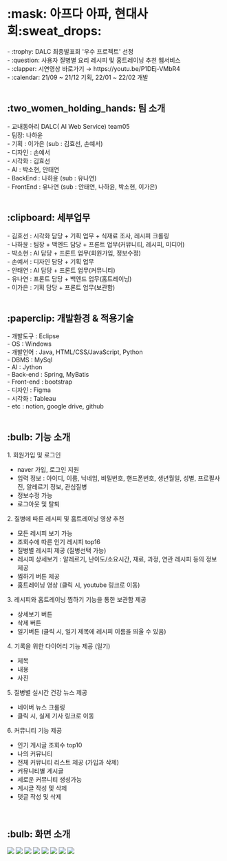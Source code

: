 

<br>
<h1>:mask: 아프다 아파, 현대사회:sweat_drops:</h1>
- :trophy: DALC 최종발표회 '우수 프로젝트' 선정 <br>
- :question: 사용자 질병별 요리 레시피 및 홈트레이닝 추천 웹서비스 <br>
- :clapper: 시연영상 바로가기 → https://youtu.be/P1DEj-VMbR4 <br>
- :calendar: 21/09 ~ 21/12 기획, 22/01 ~ 22/02 개발 <br> 

<br>
<h2>:two_women_holding_hands: 팀 소개</h2>
- 교내동아리 DALC( AI Web Service) team05 <br>
- 팀장: 나하윤 <br>
- 기획 : 이가은 (sub : 김효선, 손예서)<br>
- 디자인 : 손예서 <br>
- 시각화 : 김효선  <br>
- AI : 박소현, 안태연 <br>
- BackEnd : 나하윤 (sub : 유나연) <br>
- FrontEnd : 유나연 (sub : 안태연, 나하윤, 박소현, 이가은) <br> 

<br>
<h2>:clipboard: 세부업무 </h2>
- 김효선 : 시각화 담당 + 기획 업무 + 식재료 조사, 레시피 크롤링  <br>
- 나하윤 : 팀장 + 백엔드 담당 + 프론트 업무(커뮤니티, 레시피, 미디어)  <br>
- 박소현 : AI 담당 + 프론트 업무(회원가입, 정보수정)  <br>
- 손예서 : 디자인 담당 + 기획 업무  <br>
- 안태연 : AI 담당 + 프론트 업무(커뮤니티)  <br>
- 유나연 : 프론트 담당 + 백엔드 업무(홈트레이닝)  <br>
- 이가은 : 기획 담당 + 프론트 업무(보관함)  <br>

<br>
<h2>:paperclip: 개발환경 & 적용기술 </h2>
- 개발도구 : Eclipse <br>
- OS : Windows <br>
- 개발언어 : Java, HTML/CSS/JavaScript, Python <br>
- DBMS :  MySql <br>
- AI : Jython<br>
- Back-end : Spring, MyBatis <br>
- Front-end : bootstrap <br>
- 디자인 : Figma <br>
- 시각화 : Tableau <br>
- etc : notion, google drive, github <br>

<br>
<h2>:bulb: 기능 소개 </h2> 
1. 회원가입 및 로그인 
  <ul>
   <li> naver 가입, 로그인 지원</li>
   <li> 입력 정보 : 아이디, 이름, 닉네임, 비밀번호, 핸드폰번호, 생년월일, 성별, 프로필사진, 알레르기 정보, 관심질병 </li>
   <li> 정보수정 가능 </li>
   <li> 로그아웃 및 탈퇴 </li>
  </ul>
2. 질병에 따른 레시피 및 홈트레이닝 영상 추천 <br> 
  <ul>
   <li> 모든 레시피 보기 가능</li>
   <li> 조회수에 따른 인기 레시피 top16  </li>
   <li> 질병별 레시피 제공 (질병선택 가능)  </li>
   <li> 레시피 상세보기 : 알레르기, 난이도/소요시간, 재료, 과정, 연관 레시피 등의 정보 제공 </li>
   <li> 찜하기 버튼 제공</li>
   <li> 홈트레이닝 영상 (클릭 시, youtube 링크로 이동) </li>
  </ul>
3. 레시피와 홈트레이닝 찜하기 기능을 통한 보관함 제공 <br>
  <ul>
   <li> 상세보기 버튼 </li>
   <li> 삭제 버튼 </li>
   <li> 일기버튼 (클릭 시, 일기 제목에 레시피 이름을 띄울 수 있음)  </li> 
  </ul>
4. 기록을 위한 다이어리 기능 제공 (일기) <br> 
  <ul>
   <li>제목</li>
   <li>내용</li>
   <li>사진</li>
  </ul>
5. 질병별 실시간 건강 뉴스 제공 <br>
  <ul>
   <li> 네이버 뉴스 크롤링 </li>
   <li> 클릭 시, 실제 기사 링크로 이동 </li>
  </ul>
6. 커뮤니티 기능 제공 <br>
  <ul>
   <li> 인기 게시글 조회수 top10 </i>
   <li> 나의 커뮤니티 </li>
   <li> 전체 커뮤니티 리스트 제공 (가입과 삭제) </li>
   <li> 커뮤니티별 게시글</li>
   <li> 세로운 커뮤니티 생성가능 </li>
   <li> 게시글 작성 및 삭제</li>
   <li> 댓글 작성 및 삭제 </li>
  </ul>

<br>
<h2>:bulb: 화면 소개 </h2> 
<img src="https://user-images.githubusercontent.com/59862742/156925025-071bf92a-fcd3-4cf7-8931-2c2d0802da73.png">
<img src="https://user-images.githubusercontent.com/59862742/156925035-1e3d16d9-2bd6-40f6-91af-d8790723d26e.png">
 <img src="https://user-images.githubusercontent.com/59862742/156925034-d6ee7936-0d40-4c1a-8f3b-6cb729e2f315.png"> 
<img src="https://user-images.githubusercontent.com/59862742/156925040-1180cc57-050b-4580-9559-e1d5c27a1f5f.png">
<img src="https://user-images.githubusercontent.com/59862742/156925036-3993b83f-94de-4020-bf68-b7faf47c887c.png">
<img src="https://user-images.githubusercontent.com/59862742/156925037-0661af60-9eeb-4f30-824a-4940363c78fc.png">
<img src="https://user-images.githubusercontent.com/59862742/156925038-01d2fbba-735c-4f43-840b-52a04ed28ae0.png">
<img src="https://user-images.githubusercontent.com/59862742/156925039-ca5f6208-8b77-4875-872d-ac61faf01db1.png">

